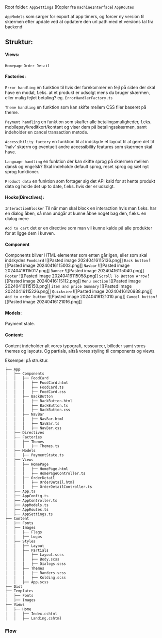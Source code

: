 
Root folder:
``AppSettings`` (Kopier fra ``machineInterface``)
``AppRoutes``

``AppModels`` som sørger for export af app timers, og forcer ny version til skærmen efter update ved at opdatere den url path med et versions tal fra backend

## Struktur:

#### Views:
`Homepage`
`Order Detail`

#### Factories:
`Error handling` en funktion til hvis der forekommer en fejl på siden der skal have en modal, f.eks. at et produkt er udsolgt mens du bruger skærmen, eller mulig fejlet betaling?
eg. ``ErrorHandlerFactory.ts``

`Theme handling` en funktion som kan skifte mellem CSS filer baseret på theme.

`Payment handling` en funktion som skaffer alle betalingsmuligheder, f.eks. mobilepay/kreditkort/kontant og viser dem på betalingsskærmen, samt indeholder en cancel transaction metode.

`Accessibility factory` en funktion til at indskyde et layout til at gøre det til 'halv' skærm og eventuelt andre accessibility features som skærmen skal have.

`Language handling` en funktion der kan skifte sprog på skærmen mellem dansk og engelsk? Skal indeholde default sprog, reset sprog og sæt nyt sprog funktioner.

`Product data` en funktion som fortager sig det API kald for at hente produkt data og holde det up to date, f.eks. hvis der er udsolgt.

#### Hooks(Directives):
`InteractionBlocker` Til når man skal block en interaction hvis man f.eks. har en dialog åben, så man undgår at kunne åbne noget bag den, f.eks. en dialog mere

`Add to cart` det er en directive som man vil kunne kalde på alle produkter for at ligge dem i kurven.

#### Component 
Components bliver HTML elementer som enten går igen, eller som skal indskydes 
``Foodcard`` 
![[Pasted image 20240416115136.png]]
``Back button``
![[Pasted image 20240416115003.png]]
``Navbar``
![[Pasted image 20240416115017.png]]
``Banner``
![[Pasted image 20240416115040.png]]
`Footer`
![[Pasted image 20240416115058.png]]
`Scroll To Bottom Arrow`
![[Pasted image 20240416115112.png]]
`Menu section`
![[Pasted image 20240416115150.png]]
`item and price Summary`
![[Pasted image 20240416115226.png]]
`Quickview`
![[Pasted image 20240416120938.png]]
`Add to order button`
![[Pasted image 20240416121010.png]]
`Cancel button`
![[Pasted image 20240416121016.png]]
#### Models:
Payment state.

#### Content:
Content indeholder alt vores typografi, ressourcer, billeder samt vores themes og layouts.
Og partials, altså vores styling til components og views.


Eksempel på struktur.
```bash
├── App
│   ├── Components
│   │   ├── FoodCard
│	│   │   ├── FoodCard.html
│	│   │   ├── FoodCard.ts
│	│   │   ├── FoodCard.css
│   │   ├── BackButton
│	│   │   ├── BackButton.html
│	│   │   ├── BackButton.ts
│	│   │   ├── BackButton.css
│   │   ├── NavBar
│	│   │   ├── NavBar.html
│	│   │   ├── NavBar.ts
│	│   │   ├── NavBar.css
│   ├── Directives
│   ├── Factories
│   │   ├── Themes
│	│   │   ├── Themes.ts
│   ├── Models
│   │   ├── PaymentState.ts
│   ├── Views
│   │   ├── HomePage
│	│   │   ├── HomePage.html
│	│   │   ├── HomePageController.ts
│   │   ├── OrderDetail
│	│   │   ├── OrderDetail.html
│	│   │   ├── OrderDetailController.ts
│   ├── App.ts
│   ├── AppConfig.ts
│   ├── AppController.ts
│   ├── AppModels.ts
│   ├── AppRoutes.ts
│   ├── AppSettings.ts
├── Content
│   ├── Fonts
│   ├── Images
│   │   ├── Flags
│   │   ├── Logos
│   ├── Styles
│   │   ├── Layout
│   │   ├── Partials
│	│   │   ├── Layout.scss
│	│   │   ├── Body.scss
│	│   │   ├── Dialogs.scss
│   │   ├── Themes
│	│   │   ├── Randers.scss
│	│   │   ├── Kolding.scss
│   │   ├── App.scss
├── Dist
├── Templates
│   ├── Fonts
│   ├── Images
├── Views
│   ├── Home
│   │   ├── Index.cshtml
│   │   ├── Landing.cshtml
```


### Flow
